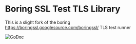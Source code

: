 # Boring SSL Test TLS Library
This is a slight fork of the boring https://boringssl.googlesource.com/boringssl/ TLS test runner

[![GoDoc](https://godoc.org/github.com/levigross/gboringssltls?status.svg)](godoc.org/github.com/levigross/gboringssltls)



